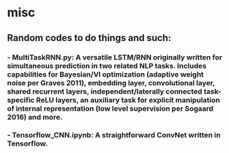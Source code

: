 # misc
## Random codes to do things and such:

### - MultiTaskRNN.py: A versatile LSTM/RNN originally written for simultaneous prediction in two related NLP tasks. Includes capabilities for Bayesian/VI optimization (adaptive weight noise per Graves 2011), embedding layer, convolutional layer, shared recurrent layers, independent/laterally connected task-specific ReLU layers, an auxiliary task for explicit manipulation of internal representation (low level supervision per Sogaard 2016) and more.


### - Tensorflow_CNN.ipynb: A straightforward ConvNet written in Tensorflow.